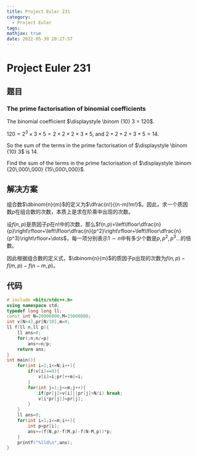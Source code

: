 ```yaml
---
title: Project Euler 231
category:
  - Project Euler
tags:
mathjax: true
date: 2022-05-30 20:27:57
---
```


<escape><!-- more --></escape>

# Project Euler 231

## 题目

### The prime factorisation of binomial coefficients

The binomial coefficient $\displaystyle \binom {10} 3 = 120$.

$120 = 2^3 \times 3 \times 5 = 2 \times 2 \times 2 \times 3 \times 5$, and $2 + 2 + 2 + 3 + 5 = 14$.

So the sum of the terms in the prime factorisation of $\displaystyle \binom {10} 3$ is $14$.

Find the sum of the terms in the prime factorisation of $\displaystyle \binom {20\,000\,000} {15\,000\,000}$.

## 解决方案

组合数$\dbinom{n}{m}$的定义为$\dfrac{n!}{(n-m)!m!}$。因此，求一个质因数$p$在组合数的次数，本质上是求在阶乘中出现的次数。

设$f(n, p)$是质因子$p$在$n!$中的次数，那么$f(n,p)=\left\lfloor\dfrac{n}{p}\right\rfloor+\left\lfloor\dfrac{n}{p^2}\right\rfloor+\left\lfloor\dfrac{n}{p^3}\right\rfloor+\dots$，每一项分别表示$1\sim n$中有多少个数是$p,p^2,p^3\dots$的倍数。

因此根据组合数的定义式，$\dbinom{n}{m}$的质因子$p$出现的次数为$f(n,p)-f(m,p)-f(n-m,p)$。

## 代码

```C++
# include <bits/stdc++.h>
using namespace std;
typedef long long ll;
const int N=20000000,M=15000000;
int v[N+4],pr[N/10],m=0;
ll f(ll n,ll p){
    ll ans=0;
    for(;n;n/=p)
        ans+=n/p;
    return ans;
}
int main(){
    for(int i=2;i<=N;i++){
        if(v[i]==0){
            v[i]=i;pr[++m]=i;
        }
        for(int j=1;j<=m;j++){
            if(pr[j]>v[i]||pr[j]>N/i) break;
            v[i*pr[j]]=pr[j];
        }
    }
    ll ans=0;
    for(int i=1;i<=m;i++){
        int p=pr[i];
        ans+=(f(N,p)-f(M,p)-f(N-M,p))*p;
    }
    printf("%lld\n",ans);
}

```
